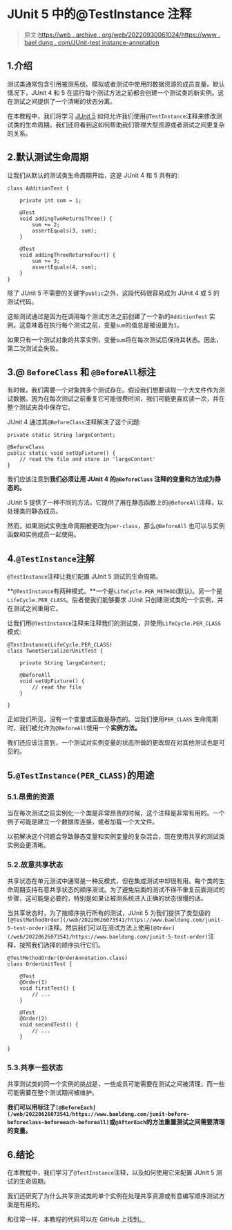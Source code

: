 # JUnit 5 中的@TestInstance 注释

> 原文:[https://web . archive . org/web/20220930061024/https://www . bael dung . com/JUnit-test instance-annotation](https://web.archive.org/web/20220930061024/https://www.baeldung.com/junit-testinstance-annotation)

## 1.介绍

测试类通常包含引用被测系统、模拟或者测试中使用的数据资源的成员变量。默认情况下，JUnit 4 和 5 在运行每个测试方法之前都会创建一个测试类的新实例。这在测试之间提供了一个清晰的状态分离。

在本教程中，我们将学习 [JUnit 5](/web/20220626073541/https://www.baeldung.com/junit-5) 如何允许我们使用`@TestInstance`注释来修改测试类的生命周期。我们还将看到这如何帮助我们管理大型资源或者测试之间更复杂的关系。

## 2.默认测试生命周期

让我们从默认的测试类生命周期开始，这是 JUnit 4 和 5 共有的:

```
class AdditionTest {

    private int sum = 1;

    @Test
    void addingTwoReturnsThree() {
        sum += 2;
        assertEquals(3, sum);
    }

    @Test
    void addingThreeReturnsFour() {
        sum += 3;
        assertEquals(4, sum);
    }
} 
```

除了 JUnit 5 不需要的关键字`public`之外，这段代码很容易成为 JUnit 4 或 5 的测试代码。

这些测试通过是因为在调用每个测试方法之前创建了一个新的`AdditionTest` 实例。这意味着在执行每个测试之前，变量`sum`的值总是被设置为`1`。

如果只有一个测试对象的共享实例，变量`sum`将在每次测试后保持其状态。因此，第二次测试会失败。

## 3.@ `BeforeClass` 和 `@BeforeAll`标注

有时候，我们需要一个对象跨多个测试存在。假设我们想要读取一个大文件作为测试数据。因为在每次测试之前重复它可能很费时间，我们可能更喜欢读一次，并在整个测试夹具中保存它。

JUnit 4 通过其`@BeforeClass`注释解决了这个问题:

```
private static String largeContent;

@BeforeClass
public static void setUpFixture() {
    // read the file and store in 'largeContent'
}
```

我们应该注意到**我们必须让用 JUnit 4 的`@BeforeClass` 注释的变量和方法成为静态的。**

JUnit 5 提供了一种不同的方法。它提供了用在静态函数上的`@BeforeAll`注释，以处理类的静态成员。

然而，如果测试实例生命周期被更改为`per-class`，那么`@BeforeAll` 也可以与实例函数和实例成员一起使用。

## 4.`@TestInstance`注解

`@TestInstance`注释让我们配置 JUnit 5 测试的生命周期。

**`@TestInstance`有两种模式。**一个是`LifeCycle.PER_METHOD`(默认)。另一个是`LifeCycle.PER_CLASS`。后者使我们能够要求 JUnit 只创建测试类的一个实例，并在测试之间重用它。

让我们用`@TestInstance`注释来注释我们的测试类，并使用`LifeCycle.PER_CLASS`模式:

```
@TestInstance(LifeCycle.PER_CLASS)
class TweetSerializerUnitTest {

    private String largeContent;

    @BeforeAll
    void setUpFixture() {
        // read the file
    }

}
```

正如我们所见，没有一个变量或函数是静态的。当我们使用`PER_CLASS` 生命周期时，我们被允许为`@BeforeAll`使用一个**实例方法。**

我们还应该注意到，一个测试对实例变量的状态所做的更改现在对其他测试也是可见的。

## 5.`@TestInstance(PER_CLASS)`的用途

### 5.1.昂贵的资源

当在每次测试之前实例化一个类是非常昂贵的时候，这个注释是非常有用的。一个例子可能是建立一个数据库连接，或者加载一个大文件。

以前解决这个问题会导致静态变量和实例变量的复杂混合，现在使用共享的测试类实例会更清晰。

### 5.2.故意共享状态

共享状态在单元测试中通常是一种反模式，但在集成测试中却很有用。每个类的生命周期支持有意共享状态的顺序测试。为了避免后面的测试不得不重复前面测试的步骤，这可能是必要的，特别是如果让被测系统进入正确的状态很慢的话。

当共享状态时，为了按顺序执行所有的测试，JUnit 5 为我们提供了类型级的`[@TestMethodOrder](/web/20220626073541/https://www.baeldung.com/junit-5-test-order)`注释。然后我们可以在测试方法上使用`[@Order](/web/20220626073541/https://www.baeldung.com/junit-5-test-order)`注释，按照我们选择的顺序执行它们。

```
@TestMethodOrder(OrderAnnotation.class)
class OrderUnitTest {

    @Test
    @Order(1)
    void firstTest() {
        // ...
    }

    @Test
    @Order(2)
    void secondTest() {
        // ...
    }

}
```

### 5.3.共享一些状态

共享测试类的同一个实例的挑战是，一些成员可能需要在测试之间被清理，而一些可能需要在整个测试期间被维护。

**我们可以用标注了`[@BeforeEach](/web/20220626073541/https://www.baeldung.com/junit-before-beforeclass-beforeeach-beforeall)`或`@AfterEach`的方法重置测试之间需要清理的变量。**

## 6.结论

在本教程中，我们学习了`@TestInstance`注释，以及如何使用它来配置 JUnit 5 测试的生命周期。

我们还研究了为什么共享测试类的单个实例在处理共享资源或有意编写顺序测试方面是有用的。

和往常一样，本教程的代码可以在 GitHub 上找到[。](https://web.archive.org/web/20220626073541/https://github.com/eugenp/tutorials/tree/master/testing-modules/junit-5-advanced)